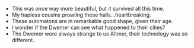 - This was once way more beautiful, but it survived all this time.
- My hapless cousins prowling these halls...heartbreaking.
- These automatons are in remarkable good shape, given their age.
- I wonder if the Dwemer can see what happened to their cities?
- The Dwemer were always strange to us Altmer, their technology was so different.
